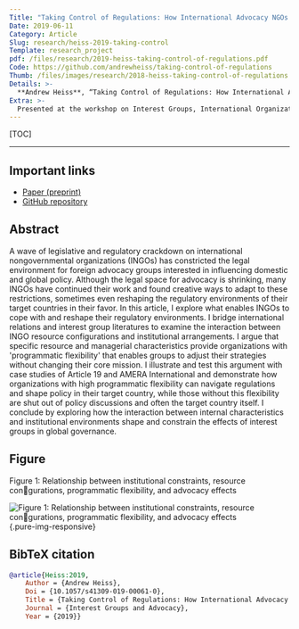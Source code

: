 ```yaml
---
Title: "Taking Control of Regulations: How International Advocacy NGOs Shape the Regulatory Environments of their Target Countries"
Date: 2019-06-11
Category: Article
Slug: research/heiss-2019-taking-control
Template: research_project
pdf: /files/research/2019-heiss-taking-control-of-regulations.pdf
Code: https://github.com/andrewheiss/taking-control-of-regulations
Thumb: /files/images/research/2018-heiss-taking-control-of-regulations.png
Details: >-
  **Andrew Heiss**, “Taking Control of Regulations: How International Advocacy NGOs Shape the Regulatory Environments of their Target Countries,” *Interest Groups and Advocacy* (forthcoming), doi: [10.1057/s41309-019-00061-0](https://dx.doi.org/10.1057/s41309-019-00061-0)
Extra: >-
  Presented at the workshop on Interest Groups, International Organizations, and Global Problem-Solving Capacity, Stockholm University, Sweden, June 2018, organized by Elizabeth Bloodgood and Lisa Dellmuth
---
```


[TOC]

---

## Important links

- [Paper (preprint)](/files/research/2019-heiss-taking-control-of-regulations.pdf)
- [GitHub repository](https://github.com/andrewheiss/taking-control-of-regulations)


## Abstract

A wave of legislative and regulatory crackdown on international nongovernmental organizations (INGOs) has constricted the legal environment for foreign advocacy groups interested in influencing domestic and global policy. Although the legal space for advocacy is shrinking, many INGOs have continued their work and found creative ways to adapt to these restrictions, sometimes even reshaping the regulatory environments of their target countries in their favor. In this article, I explore what enables INGOs to cope with and reshape their regulatory environments. I bridge international relations and interest group literatures to examine the interaction between INGO resource configurations and institutional arrangements. I argue that specific resource and managerial characteristics provide organizations with 'programmatic flexibility' that enables groups to adjust their strategies without changing their core mission. I illustrate and test this argument with case studies of Article 19 and AMERA International and demonstrate how organizations with high programmatic flexibility can navigate regulations and shape policy in their target country, while those without this flexibility are shut out of policy discussions and often the target country itself. I conclude by exploring how the interaction between internal characteristics and institutional environments shape and constrain the effects of interest groups in global governance. 


## Figure

Figure 1: Relationship between institutional constraints, resource con􏰁gurations, programmatic flexibility, and advocacy effects

![Figure 1: Relationship between institutional constraints, resource con􏰁gurations, programmatic flexibility, and advocacy effects](/files/images/research/iga-19_fig1.png){.pure-img-responsive}


## BibTeX citation

```bibtex
@article{Heiss:2019,
    Author = {Andrew Heiss},
    Doi = {10.1057/s41309-019-00061-0},
    Title = {Taking Control of Regulations: How International Advocacy {NGOs} Shape the Regulatory Environments of their Target Countries},
    Journal = {Interest Groups and Advocacy},
    Year = {2019}}
```
